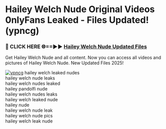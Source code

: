 # Hailey Welch Nude Original Videos 0nlyFans Leaked - Files Updated! (ypncg)

<h3>🔴 CLICK HERE 🌐==►► <a href="https://tinyurl.com/4mcuefdz" rel="nofollow">Hailey Welch Nude Updated Files</a></h3>

Get Hailey Welch Nude and all content. Now you can access all videos and pictures of Hailey Welch Nude. New Updated Files 2025!

[![ypncg](https://i.imgur.com/StAQSOY.gif)](https://tinyurl.com/4mcuefdz)
hailey welch leaked nudes<br>
hailey welch nude leaks<br>
hailey welch nudes leaked<br>
hailey pandolfi nude<br>
hailey welch nudes leaks<br>
hailey welch leaked nude<br>
hailey nude<br>
hailey welch nude leak<br>
hailey welch nude pics<br>
hailey welch leak nude